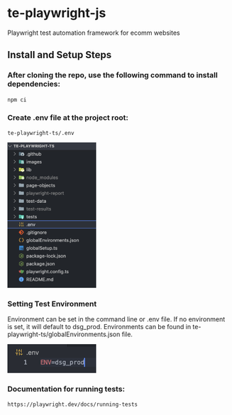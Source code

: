 # te-playwright-js

Playwright test automation framework for ecomm websites

## Install and Setup Steps

### After cloning the repo, use the following command to install dependencies:

    npm ci


### Create .env file at the project root:

    te-playwright-ts/.env
<img src="images/image.png" alt="text" width="200"/>


### Setting Test Environment

Environment can be set in the command line or .env file.  If no environment is set, it will default to dsg_prod. Environments can be found in te-playwright-ts/globalEnvironments.json file.

<img src="images/image2.png" alt="text" width="200"/>


### Documentation for running tests:

    https://playwright.dev/docs/running-tests
